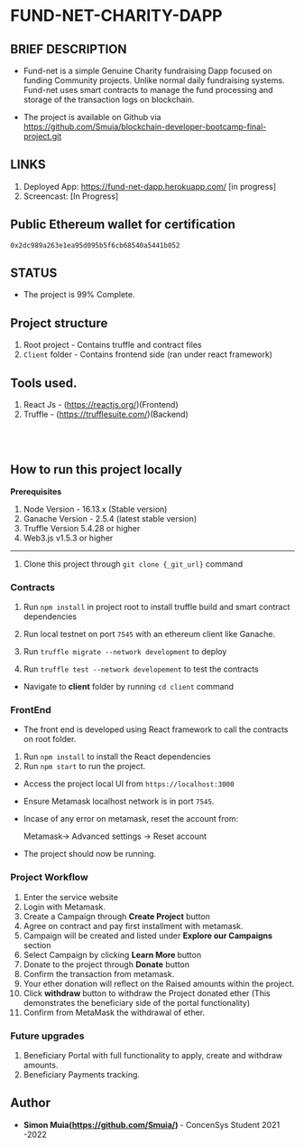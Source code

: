 <h1> FUND-NET-CHARITY-DAPP</h1>


## BRIEF DESCRIPTION

* Fund-net is a simple Genuine Charity fundraising Dapp focused on funding Community projects. Unlike normal daily fundraising systems. Fund-net uses smart contracts to manage the fund processing and storage of the transaction logs on blockchain.

* The project is available on Github via https://github.com/Smuia/blockchain-developer-bootcamp-final-project.git


## LINKS
1. Deployed App: https://fund-net-dapp.herokuapp.com/ [in progress]
2. Screencast: [In Progress]

## Public Ethereum wallet for certification
`0x2dc989a263e1ea95d095b5f6cb68540a5441b052`

## STATUS

* The project is 99% Complete.

## Project structure

1. Root project - Contains truffle and contract files
2. `Client` folder - Contains frontend side (ran under react framework)

## Tools used.
1. React Js - (https://reactjs.org/)(Frontend)
2. Truffle - (https://trufflesuite.com/)(Backend)

<br><br>

## How to run this project locally

<strong>Prerequisites</strong>

1. Node Version - 16.13.x (Stable version)
2. Ganache Version - 2.5.4 (latest stable version)
3. Truffle Version 5.4.28 or higher
4. Web3.js v1.5.3 or higher

<hr>

1. Clone this project through `git clone {_git_url}` command

### Contracts

1. Run `npm install` in project root to install truffle build and smart contract dependencies

2. Run local testnet on port `7545` with an ethereum client like Ganache.

3. Run `truffle migrate --network development` to deploy

4. Run `truffle test --network developement` to test the contracts



* Navigate to <strong> client</strong> folder by running `cd client` command

### FrontEnd

- The front end is developed using React framework to call the contracts on root folder.

1. Run `npm install` to install the React dependencies
2. Run `npm start` to  run the project.

* Access the project local UI from `https://localhost:3000`
* Ensure Metamask localhost network is in port `7545`.

* Incase of any error on metamask, reset the account from:

    Metamask-> Advanced settings -> Reset account
* The project should now be running.

### Project Workflow

1. Enter the service website
2. Login with Metamask.
3. Create a Campaign through <b> Create Project</b> button
4. Agree on contract and pay first installment with metamask.
5. Campaign will be created and listed under <b> Explore our Campaigns </b> section
6. Select Campaign by clicking <b> Learn More </b> button
7. Donate to the project through <b> Donate</b> button
8. Confirm the transaction from metamask.
9. Your ether donation will reflect on the Raised amounts within the project.
10. Click <b> withdraw </b> button to withdraw the Project donated ether
(This demonstrates the beneficiary side of the portal functionality)
11. Confirm from MetaMask the withdrawal of ether. 


### Future upgrades
1. Beneficiary Portal with full functionality to apply, create and withdraw amounts.
2. Beneficiary Payments tracking.



## Author

* <strong> Simon Muia(https://github.com/Smuia/) </strong> - ConcenSys Student 2021 -2022


